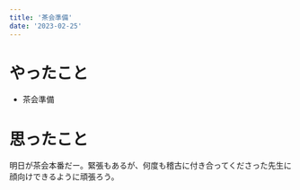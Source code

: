 ```yaml
---
title: '茶会準備'
date: '2023-02-25'
---
```


# やったこと

- 茶会準備

# 思ったこと


明日が茶会本番だー。緊張もあるが、何度も稽古に付き合ってくださった先生に顔向けできるように頑張ろう。

